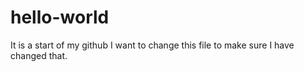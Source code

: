 # hello-world
It is a start of my github
I want to change this file to make sure I have changed that.
